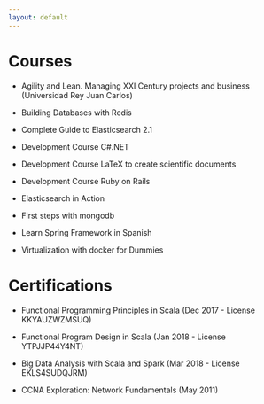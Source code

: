 ```yaml
---
layout: default
---
```


# Courses

- Agility and Lean. Managing XXI Century projects and business (Universidad Rey Juan Carlos)

- Building Databases with Redis

- Complete Guide to Elasticsearch 2.1

- Development Course C#.NET

- Development Course LaTeX to create scientific documents

- Development Course Ruby on Rails

- Elasticsearch in Action

- First steps with mongodb

- Learn Spring Framework in Spanish

- Virtualization with docker for Dummies

# Certifications

- Functional Programming Principles in Scala (Dec 2017 - License KKYAUZWZMSUQ)

- Functional Program Design in Scala (Jan 2018 - License YTPJJP44Y4NT)

- Big Data Analysis with Scala and Spark (Mar 2018 - License EKLS4SUDQJRM)

- CCNA Exploration: Network Fundamentals (May 2011)
